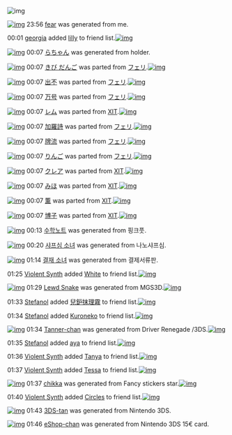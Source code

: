![img](http://gdrive-cdn.herokuapp.com/537b65a5bc09f0000721dda7/512px-barcode.png)

[![img](http://www.deviantsart.com/3digbde.png)](http://www.barcodekanojo.com/kanojo/3192681/fear) 23:56 [fear](http://www.barcodekanojo.com/kanojo/3192681/fear) was generated from me.

00:01 [georgia](http://www.barcodekanojo.com/user/500168/georgia) added [lilly](http://www.barcodekanojo.com/kanojo/6974/lilly) to friend list.[![img](http://www.deviantsart.com/1lmjelk.png)](http://www.barcodekanojo.com/kanojo/6974/lilly) 

[![img](http://www.deviantsart.com/uai2p.png)](http://www.barcodekanojo.com/kanojo/3192682/%E3%82%89%E3%81%A1%E3%82%83%E3%82%93) 00:07 [らちゃん](http://www.barcodekanojo.com/kanojo/3192682/%E3%82%89%E3%81%A1%E3%82%83%E3%82%93) was generated from holder.

[![img](http://www.deviantsart.com/ovnmp3.png)](http://www.barcodekanojo.com/kanojo/226345/%E3%81%8D%E3%81%B3%20%E3%81%A0%E3%82%93%E3%81%94) 00:07 [きび だんご](http://www.barcodekanojo.com/kanojo/226345/%E3%81%8D%E3%81%B3%20%E3%81%A0%E3%82%93%E3%81%94) was parted from [フェリ](http://www.barcodekanojo.com/kanojo/226345/%E3%81%8D%E3%81%B3%20%E3%81%A0%E3%82%93%E3%81%94).[![img](http://www.deviantsart.com/2ekpk5a.jpeg)](http://www.barcodekanojo.com/user/12204/%E3%83%95%E3%82%A7%E3%83%AA) 

[![img](http://www.deviantsart.com/3b5sds.png)](http://www.barcodekanojo.com/kanojo/3167954/%E5%87%BA%E4%B8%8D) 00:07 [出不](http://www.barcodekanojo.com/kanojo/3167954/%E5%87%BA%E4%B8%8D) was parted from [フェリ](http://www.barcodekanojo.com/kanojo/3167954/%E5%87%BA%E4%B8%8D).[![img](http://www.deviantsart.com/2ekpk5a.jpeg)](http://www.barcodekanojo.com/user/12204/%E3%83%95%E3%82%A7%E3%83%AA) 

[![img](http://www.deviantsart.com/3fi4nk.png)](http://www.barcodekanojo.com/kanojo/2924965/%E4%B8%87%E5%8F%B7) 00:07 [万号](http://www.barcodekanojo.com/kanojo/2924965/%E4%B8%87%E5%8F%B7) was parted from [フェリ](http://www.barcodekanojo.com/kanojo/2924965/%E4%B8%87%E5%8F%B7).[![img](http://www.deviantsart.com/2ekpk5a.jpeg)](http://www.barcodekanojo.com/user/12204/%E3%83%95%E3%82%A7%E3%83%AA) 

[![img](http://www.deviantsart.com/2b955tg.png)](http://www.barcodekanojo.com/kanojo/890908/%E3%83%AC%E3%83%A0) 00:07 [レム](http://www.barcodekanojo.com/kanojo/890908/%E3%83%AC%E3%83%A0) was parted from [XIT](http://www.barcodekanojo.com/kanojo/890908/%E3%83%AC%E3%83%A0).[![img](http://www.deviantsart.com/815jg6.jpeg)](http://www.barcodekanojo.com/user/209348/XIT) 

[![img](http://www.deviantsart.com/1rgpdq0.png)](http://www.barcodekanojo.com/kanojo/581624/%E5%8A%A0%E7%BE%85%E8%A9%A9) 00:07 [加羅詩](http://www.barcodekanojo.com/kanojo/581624/%E5%8A%A0%E7%BE%85%E8%A9%A9) was parted from [フェリ](http://www.barcodekanojo.com/kanojo/581624/%E5%8A%A0%E7%BE%85%E8%A9%A9).[![img](http://www.deviantsart.com/2ekpk5a.jpeg)](http://www.barcodekanojo.com/user/12204/%E3%83%95%E3%82%A7%E3%83%AA) 

[![img](http://www.deviantsart.com/31nqqdq.png)](http://www.barcodekanojo.com/kanojo/2344190/%E7%89%8C%E6%B5%81) 00:07 [牌流](http://www.barcodekanojo.com/kanojo/2344190/%E7%89%8C%E6%B5%81) was parted from [フェリ](http://www.barcodekanojo.com/kanojo/2344190/%E7%89%8C%E6%B5%81).[![img](http://www.deviantsart.com/2ekpk5a.jpeg)](http://www.barcodekanojo.com/user/12204/%E3%83%95%E3%82%A7%E3%83%AA) 

[![img](http://www.deviantsart.com/bpug4t.png)](http://www.barcodekanojo.com/kanojo/2572798/%E3%82%8A%E3%82%93%E3%81%94) 00:07 [りんご](http://www.barcodekanojo.com/kanojo/2572798/%E3%82%8A%E3%82%93%E3%81%94) was parted from [フェリ](http://www.barcodekanojo.com/kanojo/2572798/%E3%82%8A%E3%82%93%E3%81%94).[![img](http://www.deviantsart.com/2ekpk5a.jpeg)](http://www.barcodekanojo.com/user/12204/%E3%83%95%E3%82%A7%E3%83%AA) 

[![img](http://www.deviantsart.com/2df4ff5.png)](http://www.barcodekanojo.com/kanojo/65362/%E3%82%AF%E3%83%AC%E3%82%A2) 00:07 [クレア](http://www.barcodekanojo.com/kanojo/65362/%E3%82%AF%E3%83%AC%E3%82%A2) was parted from [XIT](http://www.barcodekanojo.com/kanojo/65362/%E3%82%AF%E3%83%AC%E3%82%A2).[![img](http://www.deviantsart.com/815jg6.jpeg)](http://www.barcodekanojo.com/user/209348/XIT) 

[![img](http://www.deviantsart.com/2bavbsc.png)](http://www.barcodekanojo.com/kanojo/2533011/%E3%81%BF%E3%81%BB) 00:07 [みほ](http://www.barcodekanojo.com/kanojo/2533011/%E3%81%BF%E3%81%BB) was parted from [XIT](http://www.barcodekanojo.com/kanojo/2533011/%E3%81%BF%E3%81%BB).[![img](http://www.deviantsart.com/815jg6.jpeg)](http://www.barcodekanojo.com/user/209348/XIT) 

[![img](http://www.deviantsart.com/280no8s.png)](http://www.barcodekanojo.com/kanojo/2111759/%E8%96%AB) 00:07 [薫](http://www.barcodekanojo.com/kanojo/2111759/%E8%96%AB) was parted from [XIT](http://www.barcodekanojo.com/kanojo/2111759/%E8%96%AB).[![img](http://www.deviantsart.com/815jg6.jpeg)](http://www.barcodekanojo.com/user/209348/XIT) 

[![img](http://www.deviantsart.com/151aqp4.png)](http://www.barcodekanojo.com/kanojo/686784/%E5%8D%9A%E5%AD%90) 00:07 [博子](http://www.barcodekanojo.com/kanojo/686784/%E5%8D%9A%E5%AD%90) was parted from [XIT](http://www.barcodekanojo.com/kanojo/686784/%E5%8D%9A%E5%AD%90).[![img](http://www.deviantsart.com/815jg6.jpeg)](http://www.barcodekanojo.com/user/209348/XIT) 

[![img](http://www.deviantsart.com/3jjkhhd.png)](http://www.barcodekanojo.com/kanojo/3192683/%EC%88%98%ED%95%99%EB%85%B8%ED%8A%B8) 00:13 [수학노트](http://www.barcodekanojo.com/kanojo/3192683/%EC%88%98%ED%95%99%EB%85%B8%ED%8A%B8) was generated from 핑크풋.

[![img](http://www.deviantsart.com/44rj8f.png)](http://www.barcodekanojo.com/kanojo/3192684/%EC%83%A4%ED%94%84%EC%8B%AC%20%EC%86%8C%EB%85%80) 00:20 [샤프심 소녀](http://www.barcodekanojo.com/kanojo/3192684/%EC%83%A4%ED%94%84%EC%8B%AC%20%EC%86%8C%EB%85%80) was generated from 나노샤프심.

[![img](http://www.deviantsart.com/1v37qm5.png)](http://www.barcodekanojo.com/kanojo/3192685/%EA%B2%B0%EC%9E%AC%20%EC%86%8C%EB%85%80) 01:14 [결재 소녀](http://www.barcodekanojo.com/kanojo/3192685/%EA%B2%B0%EC%9E%AC%20%EC%86%8C%EB%85%80) was generated from 결제서류판.

01:25 [Violent Synth](http://www.barcodekanojo.com/user/500171/Violent%20Synth) added [White](http://www.barcodekanojo.com/kanojo/2861221/White) to friend list.[![img](http://www.deviantsart.com/fc5hp6.png)](http://www.barcodekanojo.com/kanojo/2861221/White) 

[![img](http://www.deviantsart.com/i5r5k4.png)](http://www.barcodekanojo.com/kanojo/3192686/Lewd%20Snake) 01:29 [Lewd Snake](http://www.barcodekanojo.com/kanojo/3192686/Lewd%20Snake) was generated from MGS3D.[![img](http://www.deviantsart.com/1sqp6i8.jpeg)](http://www.barcodekanojo.com/product_images/barcode/6018123/1423931370/MGS3D.jpg) 

01:33 [Stefanol](http://www.barcodekanojo.com/user/427351/Stefanol) added [兒鈩抹理霧](http://www.barcodekanojo.com/kanojo/2950108/%E5%85%92%E9%88%A9%E6%8A%B9%E7%90%86%E9%9C%A7) to friend list.[![img](http://www.deviantsart.com/1h5fcfv.png)](http://www.barcodekanojo.com/kanojo/2950108/%E5%85%92%E9%88%A9%E6%8A%B9%E7%90%86%E9%9C%A7) 

01:34 [Stefanol](http://www.barcodekanojo.com/user/427351/Stefanol) added [Kuroneko](http://www.barcodekanojo.com/kanojo/2508426/Kuroneko) to friend list.[![img](http://www.deviantsart.com/2laam5j.png)](http://www.barcodekanojo.com/kanojo/2508426/Kuroneko) 

[![img](http://www.deviantsart.com/11i5bte.png)](http://www.barcodekanojo.com/kanojo/3192687/Tanner-chan) 01:34 [Tanner-chan](http://www.barcodekanojo.com/kanojo/3192687/Tanner-chan) was generated from Driver Renegade /3DS.[![img](http://www.deviantsart.com/2a5qm37.jpeg)](http://www.barcodekanojo.com/product_images/barcode/6018126/1423931602/Driver%20Renegade%20%2F3DS.jpg) 

01:35 [Stefanol](http://www.barcodekanojo.com/user/427351/Stefanol) added [aya](http://www.barcodekanojo.com/kanojo/2780563/aya) to friend list.[![img](http://www.deviantsart.com/2r4fsfn.png)](http://www.barcodekanojo.com/kanojo/2780563/aya) 

01:36 [Violent Synth](http://www.barcodekanojo.com/user/500171/Violent%20Synth) added [Tanya](http://www.barcodekanojo.com/kanojo/2577598/Tanya) to friend list.[![img](http://www.deviantsart.com/3sorpoc.png)](http://www.barcodekanojo.com/kanojo/2577598/Tanya) 

01:37 [Violent Synth](http://www.barcodekanojo.com/user/500171/Violent%20Synth) added [Tessa](http://www.barcodekanojo.com/kanojo/2513259/Tessa) to friend list.[![img](http://www.deviantsart.com/3om22pj.png)](http://www.barcodekanojo.com/kanojo/2513259/Tessa) 

[![img](http://www.deviantsart.com/h28kc.png)](http://www.barcodekanojo.com/kanojo/3192688/chikka) 01:37 [chikka](http://www.barcodekanojo.com/kanojo/3192688/chikka) was generated from Fancy stickers star.[![img](http://www.deviantsart.com/13odvo7.jpeg)](http://www.barcodekanojo.com/product_images/barcode/6018130/1423931841/Fancy%20stickers%20star.jpg) 

01:40 [Violent Synth](http://www.barcodekanojo.com/user/500171/Violent%20Synth) added [Circles](http://www.barcodekanojo.com/kanojo/2441365/Circles) to friend list.[![img](http://www.deviantsart.com/2g4m10p.png)](http://www.barcodekanojo.com/kanojo/2441365/Circles) 

[![img](http://www.deviantsart.com/3infjc9.png)](http://www.barcodekanojo.com/kanojo/3192689/3DS-tan) 01:43 [3DS-tan](http://www.barcodekanojo.com/kanojo/3192689/3DS-tan) was generated from Nintendo 3DS.

[![img](http://www.deviantsart.com/12mfkh6.png)](http://www.barcodekanojo.com/kanojo/3192690/eShop-chan) 01:46 [eShop-chan](http://www.barcodekanojo.com/kanojo/3192690/eShop-chan) was generated from Nintendo 3DS 15€ card.

